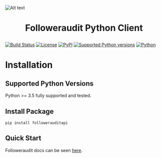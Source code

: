 ![Alt text](https://www.followeraudit.com/images/fa-logo-dark.png)

# <p align="center">Followeraudit Python Client

[![Build Status](https://img.shields.io/github/workflow/status/bytesview/followerauditapi-python/Upload%20Python%20Package)](https://github.com/bytesview/followerauditapi-python/actions?query=workflow%3A%22Upload+Python+Package%22)
[![License](https://img.shields.io/badge/license-GNUV3-blue)](https://github.com/bytesview/followerauditapi-python/blob/main/LICENSE)
[![PyPI](https://img.shields.io/pypi/v/followerauditapi?color=fd7e14)](https://pypi.org/project/followerauditapi)
[![Supported Python versions](https://img.shields.io/pypi/pyversions/pyTelegramBotAPI.svg)](https://pypi.org/project/followerauditapi)
[![Python](https://img.shields.io/badge/python-3.5%20%7C%203.6%20%7C%203.7%20%7C%203.8%20%7C%203.9%20%7C%203.10-blue)](https://pypi.org/project/followerauditapi)


# Installation

## Supported Python Versions
Python >= 3.5 fully supported and tested.

## Install Package
```
pip install followerauditapi
```

## Quick Start

Followeraudit docs can be seen [here](https://www.followeraudit.com/docs).
